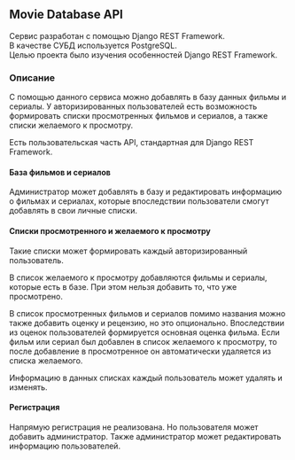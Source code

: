 ## Movie Database API 

Сервис разработан с помощью Django REST Framework.  
В качестве СУБД используется PostgreSQL.  
Целью проекта было изучения особенностей Django REST Framework.

### Описание

С помощью данного сервиса можно добавлять в базу данных фильмы и сериалы. У авторизированных пользователей есть возможность формировать списки просмотренных фильмов и сериалов, а также списки желаемого к просмотру.  

Есть пользовательская часть API, стандартная для Django REST Framework.

#### База фильмов и сериалов

Администратор может добавлять в базу и редактировать информацию о фильмах и сериалах, которые впоследствии пользователи смогут добавлять в свои личные списки.

#### Списки просмотренного и желаемого к просмотру

Такие списки может формировать каждый авторизированный пользователь.  

В список желаемого к просмотру добавляются фильмы и сериалы, которые есть в базе. При этом нельзя добавить то, что уже просмотрено.  

В список просмотренных фильмов и сериалов помимо названия можно также добавить оценку и рецензию, но это опционально. Впоследствии из оценок пользователей формируется основная оценка фильма. Если фильм или сериал был добавлен в список желаемого к просмотру, то после добавление в просмотренное он автоматически удаляется из списка желаемого.  

Информацию в данных списках каждый пользователь может удалять и изменять.

#### Регистрация

Напрямую регистрация не реализована. Но пользователя может добавить администратор. Также администратор может редактировать информацию пользователей.
